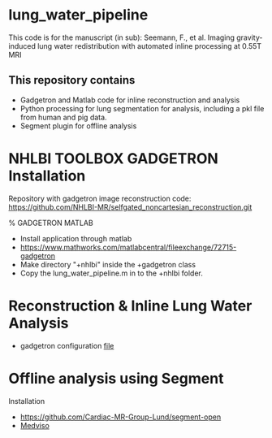 # lung_water_pipeline

This code is for the manuscript (in sub): Seemann, F., et al. Imaging gravity-induced lung water redistribution with automated inline processing at 0.55T MRI

## This repository contains 
- Gadgetron and Matlab code for inline reconstruction and analysis
- Python processing for lung segmentation for analysis, including a pkl file from human and pig data. 
- Segment plugin for offline analysis

# NHLBI TOOLBOX GADGETRON Installation
Repository with gadgetron image reconstruction code: https://github.com/NHLBI-MR/selfgated_noncartesian_reconstruction.git

% GADGETRON MATLAB
- Install application through matlab
- https://www.mathworks.com/matlabcentral/fileexchange/72715-gadgetron
- Make directory "+nhlbi" inside the +gadgetron class
- Copy the lung_water_pipeline.m in to the +nhlbi folder.

# Reconstruction & Inline Lung Water Analysis
- gadgetron configuration [file](https://github.com/NHLBI-MR/lung_water_pipeline/blob/main/gadgetron%20xml%20and%20matlab/spiral_inline_binning_ncc_lungwater.xml)

# Offline analysis using Segment 
Installation
- https://github.com/Cardiac-MR-Group-Lund/segment-open
- [Medviso](https://medviso.com/segment/)


